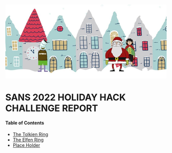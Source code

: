 ![SANS Holiday Hack Main Page](https://github.com/visionthex/SANS2022-Holiday-Hack-Challange/blob/main/Images/Main.jpg)

# SANS 2022 HOLIDAY HACK CHALLENGE REPORT

#### Table of Contents

- [The Tolkien Ring](https://github.com/visionthex/SANS2022-Holiday-Hack-Challange/blob/main/Chapters/TheTolkienRing.md)
- [The Elfen Ring](https://github.com/visionthex/SANS2022-Holiday-Hack-Challange/blob/main/Chapters/TheElfenRing.md)
- [Place Holder](#suricata)
